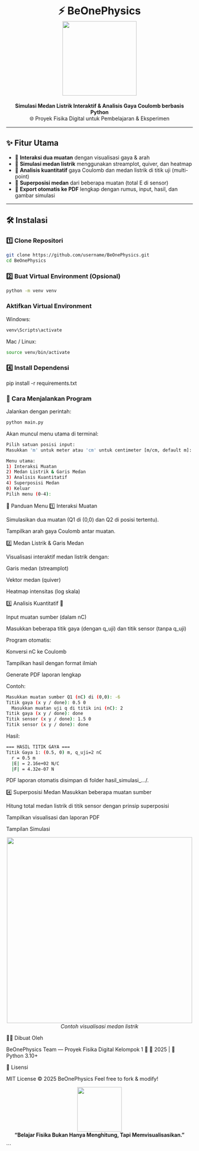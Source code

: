 <h1 align="center">
  ⚡️ BeOnePhysics  
  <br>
  <img src="https://media.giphy.com/media/ZVik7pBtu9dNS/giphy.gif" width="200"/>
</h1>

<p align="center">
  <b>Simulasi Medan Listrik Interaktif & Analisis Gaya Coulomb berbasis Python</b><br>
  🌐 Proyek Fisika Digital untuk Pembelajaran & Eksperimen
</p>

---

## ✨ **Fitur Utama**

- 🧲 **Interaksi dua muatan** dengan visualisasi gaya & arah
- 🌌 **Simulasi medan listrik** menggunakan streamplot, quiver, dan heatmap
- 🧮 **Analisis kuantitatif** gaya Coulomb dan medan listrik di titik uji (multi-point)
- 🧠 **Superposisi medan** dari beberapa muatan (total E di sensor)
- 📄 **Export otomatis ke PDF** lengkap dengan rumus, input, hasil, dan gambar simulasi

---

## 🛠️ **Instalasi**

### 1️⃣ Clone Repositori

```bash
git clone https://github.com/username/BeOnePhysics.git
cd BeOnePhysics
```

### 2️⃣ Buat Virtual Environment (Opsional)
```bash
python -m venv venv
```
### Aktifkan Virtual Environment

Windows:
```bash
venv\Scripts\activate
```
Mac / Linux:
```bash
source venv/bin/activate
```

### 4️⃣ Install Dependensi
pip install -r requirements.txt

### 🚀 Cara Menjalankan Program

Jalankan dengan perintah:
```bash 
python main.py
```
Akan muncul menu utama di terminal:
```bash
Pilih satuan posisi input:
Masukkan 'm' untuk meter atau 'cm' untuk centimeter [m/cm, default m]: m

Menu utama:
1) Interaksi Muatan
2) Medan Listrik & Garis Medan
3) Analisis Kuantitatif
4) Superposisi Medan
0) Keluar
Pilih menu (0-4):
```

🧭 Panduan Menu
1️⃣ Interaksi Muatan

Simulasikan dua muatan (Q1 di (0,0) dan Q2 di posisi tertentu).

Tampilkan arah gaya Coulomb antar muatan.

2️⃣ Medan Listrik & Garis Medan

Visualisasi interaktif medan listrik dengan:

Garis medan (streamplot)

Vektor medan (quiver)

Heatmap intensitas (log skala)

3️⃣ Analisis Kuantitatif 🧮

Input muatan sumber (dalam nC)

Masukkan beberapa titik gaya (dengan q_uji) dan titik sensor (tanpa q_uji)

Program otomatis:

Konversi nC ke Coulomb

Tampilkan hasil dengan format ilmiah

Generate PDF laporan lengkap

Contoh:
```bash
Masukkan muatan sumber Q1 (nC) di (0,0): -6
Titik gaya (x y / done): 0.5 0
  Masukkan muatan uji q di titik ini (nC): 2
Titik gaya (x y / done): done
Titik sensor (x y / done): 1.5 0
Titik sensor (x y / done): done

```
Hasil:
```bash
=== HASIL TITIK GAYA ===
Titik Gaya 1: (0.5, 0) m, q_uji=2 nC
  r = 0.5 m
  |E| = 2.16e+02 N/C
  |F| = 4.32e-07 N

```
PDF laporan otomatis disimpan di folder hasil_simulasi_.../.

4️⃣ Superposisi Medan
Masukkan beberapa muatan sumber

Hitung total medan listrik di titik sensor dengan prinsip superposisi

Tampilkan visualisasi dan laporan PDF

Tampilan Simulasi
<p align="center"> <img src="https://media.giphy.com/media/26tPplGWjN0xLybiU/giphy.gif" width="500"/><br> <em>Contoh visualisasi medan listrik</em> </p>

👨‍💻 Dibuat Oleh

BeOnePhysics Team — Proyek Fisika Digital Kelompok 1 🧠
📅 2025 | 🐍 Python 3.10+

📝 Lisensi

MIT License © 2025 BeOnePhysics
Feel free to fork & modify!

<p align="center"> <img src="https://media.giphy.com/media/xT8qBepJQzUj6yHFFK/giphy.gif" width="120"/> <br> <b>“Belajar Fisika Bukan Hanya Menghitung, Tapi Memvisualisasikan.”</b> </p> ```
